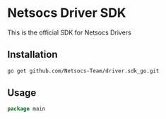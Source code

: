 # Netsocs Driver SDK

This is the official SDK for Netsocs Drivers

## Installation

```bash
go get github.com/Netsocs-Team/driver.sdk_go.git
```

## Usage

```go
package main
```